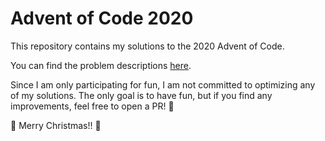 # Advent of Code 2020

This repository contains my solutions to the 2020 Advent of Code.

You can find the problem descriptions [here](https://adventofcode.com/2020).

Since I am only participating for fun, I am not committed to optimizing any of my solutions.
The only goal is to have fun, but if you find any improvements, feel free to open a PR! :hugs:

:santa: Merry Christmas!! :christmas_tree:
